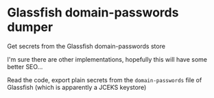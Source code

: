 # Glassfish domain-passwords dumper

Get secrets from the Glassfish domain-passwords store

I'm sure there are other implementations, hopefully this will have some better SEO...

Read the code, export plain secrets from the `domain-passwords` file of Glassfish (which is apparently a JCEKS keystore)

